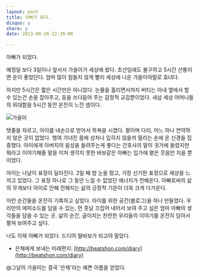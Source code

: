 ```yaml
---
layout: post
title: 아빠가 되다. 
disqus: y
share: y
date: 2013-08-20 22:39:00

---
```



아빠가 되었다.

예정일 보다 3일이나 앞서서 가을이가 세상에 왔다. 초산임에도 불구하고 5시간 산통이면 운이 좋았단다. 엄마 많이 힘들지 않게 빨리 세상에 나온 가을이야말로 효녀다. 

하지만 5시간은 짧은 시간만은 아니었다. 눈물을 흘리면서까지 버티는 아내 옆에서 할 수 있는건 손을 잡아주고, 등을 쓰다듬어 주는 감정적 교감뿐이었다. 새삼 세상 어머니들의 위대함을 5시간 동안 온전히 느낀 셈이다.  


![가을이](http://beatshon.github.com/images/gaul.jpg "가을이")

탯줄을 자르고, 아이를 내손으로 받아서 목욕을 시켰다. 팔이며 다리, 어느 하나 연약하지 않은 곳이 없었다. 행여 가녀린 몸에 상처나 입히지 않을까 떨리는 손에 온 신경을 집중했다. 아이에게 아버지의 음성을 들려주는게 좋다는 간호사의 말이 귓가에 들렸지만 뭐라고 이야기해줄 말을 미처 생각지 못한 바보같은 아빠는 입가에 옅은 웃음만 지을 뿐이었다. 

아이는 나날이 표정이 달라진다. 2일 째 밤 눈을 떴고, 가장 신기한 표정으로 세상을 느끼고 있었다. 그 표정 하나로 그 동안 느낄 수 없었던 에너지가 전해온다. 아빠로써의 삶의 무게보다 아이로 인해 전해지는 삶의 긍정적 기운이 더욱 크게 다가온다. 

이런 순간들을 온전히 기록하고 싶었다. 아이를 위한 공간(블로그)을 하나 만들었다. 우리만의 에피소드를 담을 수 있는, 먼 훗날 끄집어 내어서 보여 주고 싶은 엄마 아빠의 생각들을 담을 수 있는 곳. 삶의 순간, 굽이치는 찬란한 우리들의 이야기를 온전히 담아서 펼쳐 보여주고 싶다. 

나도 이제 아빠가 되었다. 드디어 딸바보가 되고야 말았다. 

- 은채에게 보내는 미래편지: [http://beatshon.com/diary](http://beatshon.com/diary) 

@그날의 가을이는 결국 '은채'라는 예쁜 이름을 얻었다. 






